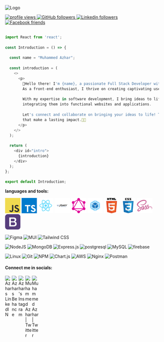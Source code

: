 <img src="https://res.cloudinary.com/dmbpxal0o/image/upload/v1696963940/git/yara/readme_name_dk0k75.png" alt="Logo" width="70%" style="max-width: 400px;">

<p align="left">
  <a href="https://github.com/azzzrro/azzzrro">
    <img src="https://komarev.com/ghpvc/?username=azzzrro&color=red" alt="profile views" />
  </a>
  <a href="https://github.com/azzzrro?tab=followers">
    <img alt="GitHub followers" src="https://img.shields.io/github/followers/azzzrro?color=yellow&logo=github">
  </a>
  <a href="https://www.linkedin.com/in/azzzrro">
    <img alt="Linkedin followers" src="https://img.shields.io/badge/followers-2.3K-blue?color=blue&logo=linkedin">
  </a>
  <a href="https://www.behance.net/azzzrro">
    <img alt="Facebook friends" src="https://img.shields.io/badge/followers-7-blue?color=yellowgreen&logo=behance">
  </a>
<!--   <a href="https://stackoverflow.com/users/21353852">
    <img alt="Stack Exchange reputation" src="https://img.shields.io/stackexchange/stackoverflow/r/21353852?color=orange&label=reputation&logo=stackoverflow">
  </a> -->
<!--   <a href="https://www.leetcode.com/helloazzzrro">
    <img alt="HackerRank" src="https://img.shields.io/badge/leetcode-25+-red?color=red&logo=leetcode">
  </a> -->
</p>


```javascript

import React from 'react';

const Introduction = () => {

  const name = "Muhammed Azhar";

  const introduction = (
    <>
      <p>
        👋Hello there! I'm {name}, a passionate Full Stack Developer with a flair for Front-End Development. 💻✨
        As a front-end enthusiast, I thrive on creating captivating user experiences through sleek and intuitive interfaces.

        With my expertise in software development, I bring ideas to life by crafting pixel-perfect designs and seamlessly
        integrating them into functional websites and applications.

        Let's connect and collaborate on bringing your ideas to life! Together, we can create stunning front-end solutions
        that make a lasting impact.🚀✨
      </p>
    </>
  );

  return (
    <div id="intro">
      {introduction}
    </div>
  );
};

export default Introduction;


```
**languages and tools:**

<code><img height="50" src="https://raw.githubusercontent.com/github/explore/80688e429a7d4ef2fca1e82350fe8e3517d3494d/topics/javascript/javascript.png"></code>
<code><img height="50" src="https://raw.githubusercontent.com/github/explore/80688e429a7d4ef2fca1e82350fe8e3517d3494d/topics/typescript/typescript.png"></code>
<code><img height="50" src="https://raw.githubusercontent.com/github/explore/80688e429a7d4ef2fca1e82350fe8e3517d3494d/topics/react/react.png"></code>
<code><img height="50" src="https://raw.githubusercontent.com/github/explore/80688e429a7d4ef2fca1e82350fe8e3517d3494d/topics/jquery/jquery.png"></code>
<code><img height="50" src="https://raw.githubusercontent.com/github/explore/80688e429a7d4ef2fca1e82350fe8e3517d3494d/topics/graphql/graphql.png"></code>
<code><img height="50" src="https://raw.githubusercontent.com/github/explore/80688e429a7d4ef2fca1e82350fe8e3517d3494d/topics/webpack/webpack.png"></code>
<code><img height="50" src="https://raw.githubusercontent.com/github/explore/80688e429a7d4ef2fca1e82350fe8e3517d3494d/topics/html/html.png"></code>
<code><img height="50" src="https://raw.githubusercontent.com/github/explore/80688e429a7d4ef2fca1e82350fe8e3517d3494d/topics/css/css.png"></code>
<code><img height="50" src="https://raw.githubusercontent.com/github/explore/80688e429a7d4ef2fca1e82350fe8e3517d3494d/topics/sass/sass.png"></code>
<code><img height="50" src="https://raw.githubusercontent.com/github/explore/80688e429a7d4ef2fca1e82350fe8e3517d3494d/topics/bootstrap/bootstrap.png"></code>


![Figma](https://img.shields.io/badge/figma-%23F24E1E.svg?style=for-the-badge&logo=figma&logoColor=white) 
![MUI](https://img.shields.io/badge/MUI-%230081CB.svg?style=for-the-badge&logo=material-ui&logoColor=white) 
![Tailwind CSS](https://img.shields.io/badge/Tailwind_CSS-38B2AC?style=for-the-badge&logo=tailwind-css&logoColor=white)


![NodeJS](https://img.shields.io/badge/node.js-6DA55F?style=for-the-badge&logo=node.js&logoColor=white)  ![MongoDB](https://img.shields.io/badge/MongoDB-%234ea94b.svg?style=for-the-badge&logo=mongodb&logoColor=white) ![Express.js](https://img.shields.io/badge/express.js-%23404d59.svg?style=for-the-badge&logo=express&logoColor=%2361DAFB) ![postgresql](https://img.shields.io/badge/PostgreSQL-316192?style=for-the-badge&logo=postgresql&logoColor=white) ![MySQL](https://img.shields.io/badge/mysql-%2300f.svg?style=for-the-badge&logo=mysql&logoColor=white) ![firebase](https://img.shields.io/badge/Firebase-ffaa00?style=for-the-badge&logo=Firebase&logoColor=white)

![Linux](https://img.shields.io/badge/Linux-FCC624?style=for-the-badge&logo=linux&logoColor=black)
![Git](https://img.shields.io/badge/Git-F05032?style=for-the-badge&logo=git&logoColor=white)
![NPM](https://img.shields.io/badge/NPM-%23000000.svg?style=for-the-badge&logo=npm&logoColor=white)  ![Chart.js](https://img.shields.io/badge/chart.js-F5788D.svg?style=for-the-badge&logo=chart.js&logoColor=white) ![AWS](https://img.shields.io/badge/AWS-%23FF9900.svg?style=for-the-badge&logo=amazon-aws&logoColor=white) ![Nginx](https://img.shields.io/badge/nginx-%23009639.svg?style=for-the-badge&logo=nginx&logoColor=white) ![Postman](https://img.shields.io/badge/Postman-FF6C37?style=for-the-badge&logo=postman&logoColor=white) 



<h4> Connect me in socials: </h4>
<a href="https://www.linkedin.com/in/azzzrro/">
  <img align="left" alt="Azhars LinkedIN" width="22px" src="https://cdn.jsdelivr.net/gh/simple-icons/simple-icons/icons/linkedin.svg" />
</a>
<a href="https://www.behance.net/azzzrro">
  <img align="left" alt="Azhars Behance" width="22px" src="https://cdn.jsdelivr.net/gh/simple-icons/simple-icons/icons/behance.svg" />
</a>
<a href="https://www.instagram.com/azzzrro/">
  <img align="left" alt="Azhar's Instagram" width="22px" src="https://cdn.jsdelivr.net/gh/simple-icons/simple-icons/icons/instagram.svg" />
</a>
<a href="https://twitter.com/azzzrro">
  <img align="left" alt="Muhammed Azhar | Twitter" width="22px" src="https://cdn.jsdelivr.net/gh/simple-icons/simple-icons/icons/twitter.svg" />
</a>
<a href="mailto:helloazzzrro@gmail.com">
  <img align="left" alt="Muhammed Azhar | Twitter" width="22px" src="https://cdn.jsdelivr.net/gh/simple-icons/simple-icons/icons/gmail.svg" />
</a>









